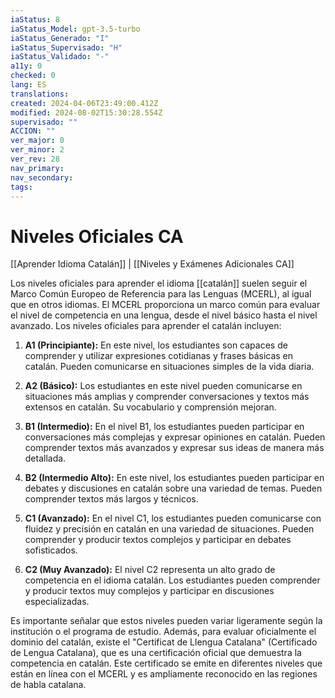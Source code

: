 ```yaml
---
iaStatus: 8
iaStatus_Model: gpt-3.5-turbo
iaStatus_Generado: "I"
iaStatus_Supervisado: "H"
iaStatus_Validado: "-"
a11y: 0
checked: 0
lang: ES
translations: 
created: 2024-04-06T23:49:00.412Z
modified: 2024-08-02T15:30:28.554Z
supervisado: ""
ACCION: ""
ver_major: 0
ver_minor: 2
ver_rev: 28
nav_primary: 
nav_secondary: 
tags:
---
```

# Niveles Oficiales CA

[[Aprender Idioma Catalán]] | [[Niveles y Exámenes Adicionales CA]]

Los niveles oficiales para aprender el idioma [[catalán]] suelen seguir el Marco Común Europeo de Referencia para las Lenguas (MCERL), al igual que en otros idiomas. El MCERL proporciona un marco común para evaluar el nivel de competencia en una lengua, desde el nivel básico hasta el nivel avanzado. Los niveles oficiales para aprender el catalán incluyen:

1. **A1 (Principiante):** En este nivel, los estudiantes son capaces de comprender y utilizar expresiones cotidianas y frases básicas en catalán. Pueden comunicarse en situaciones simples de la vida diaria.
    
2. **A2 (Básico):** Los estudiantes en este nivel pueden comunicarse en situaciones más amplias y comprender conversaciones y textos más extensos en catalán. Su vocabulario y comprensión mejoran.
    
3. **B1 (Intermedio):** En el nivel B1, los estudiantes pueden participar en conversaciones más complejas y expresar opiniones en catalán. Pueden comprender textos más avanzados y expresar sus ideas de manera más detallada.
    
4. **B2 (Intermedio Alto):** En este nivel, los estudiantes pueden participar en debates y discusiones en catalán sobre una variedad de temas. Pueden comprender textos más largos y técnicos.
    
5. **C1 (Avanzado):** En el nivel C1, los estudiantes pueden comunicarse con fluidez y precisión en catalán en una variedad de situaciones. Pueden comprender y producir textos complejos y participar en debates sofisticados.
    
6. **C2 (Muy Avanzado):** El nivel C2 representa un alto grado de competencia en el idioma catalán. Los estudiantes pueden comprender y producir textos muy complejos y participar en discusiones especializadas.
    

Es importante señalar que estos niveles pueden variar ligeramente según la institución o el programa de estudio. Además, para evaluar oficialmente el dominio del catalán, existe el "Certificat de Llengua Catalana" (Certificado de Lengua Catalana), que es una certificación oficial que demuestra la competencia en catalán. Este certificado se emite en diferentes niveles que están en línea con el MCERL y es ampliamente reconocido en las regiones de habla catalana.